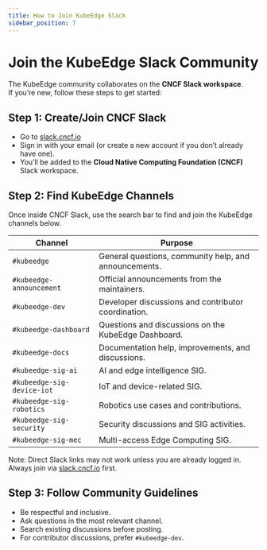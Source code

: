 ```yaml
---
title: How to Join KubeEdge Slack
sidebar_position: 7
---
```


# Join the KubeEdge Slack Community

The KubeEdge community collaborates on the **CNCF Slack workspace**.  
If you’re new, follow these steps to get started:

## Step 1: Create/Join CNCF Slack
- Go to [slack.cncf.io](https://slack.cncf.io/)  
- Sign in with your email (or create a new account if you don’t already have one).  
- You’ll be added to the **Cloud Native Computing Foundation (CNCF)** Slack workspace.

## Step 2: Find KubeEdge Channels
Once inside CNCF Slack, use the search bar to find and join the KubeEdge channels below.  

| Channel | Purpose |
|---------|---------|
| `#kubeedge` | General questions, community help, and announcements. |
| `#kubeedge-announcement` | Official announcements from the maintainers. |
| `#kubeedge-dev` | Developer discussions and contributor coordination. |
| `#kubeedge-dashboard` | Questions and discussions on the KubeEdge Dashboard. |
| `#kubeedge-docs` | Documentation help, improvements, and discussions. |
| `#kubeedge-sig-ai` | AI and edge intelligence SIG. |
| `#kubeedge-sig-device-iot` | IoT and device-related SIG. |
| `#kubeedge-sig-robotics` | Robotics use cases and contributions. |
| `#kubeedge-sig-security` | Security discussions and SIG activities. |
| `#kubeedge-sig-mec` | Multi-access Edge Computing SIG. |

Note: Direct Slack links may not work unless you are already logged in. Always join via [slack.cncf.io](https://slack.cncf.io/) first.

## Step 3: Follow Community Guidelines
- Be respectful and inclusive.  
- Ask questions in the most relevant channel.  
- Search existing discussions before posting.  
- For contributor discussions, prefer `#kubeedge-dev`.  

